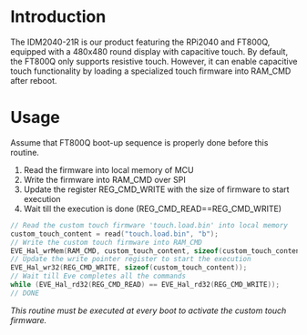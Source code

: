# Introduction

The IDM2040-21R is our product featuring the RPi2040 and FT800Q, equipped with a 480x480 round display with capacitive touch. By default, the FT800Q only supports resistive touch. However, it can enable capacitive touch functionality by loading a specialized touch firmware into RAM_CMD after reboot.

# Usage

Assume that FT800Q boot-up sequence is properly done before this routine.
1. Read the firmware into local memory of MCU 
2. Write the firmware into RAM_CMD over SPI 
3. Update the register REG_CMD_WRITE with the size of firmware to start execution
4. Wait till the execution is done (REG_CMD_READ==REG_CMD_WRITE)

```C
// Read the custom touch firmware 'touch.load.bin' into local memory
custom_touch_content = read("touch.load.bin", "b");
// Write the custom touch firmware into RAM_CMD
EVE_Hal_wrMem(RAM_CMD, custom_touch_content, sizeof(custom_touch_content));
// Update the write pointer register to start the execution
EVE_Hal_wr32(REG_CMD_WRITE, sizeof(custom_touch_content));
// Wait till Eve completes all the commands
while (EVE_Hal_rd32(REG_CMD_READ) == EVE_Hal_rd32(REG_CMD_WRITE));
// DONE
```
*This routine must be executed at every boot to activate the custom touch firmware.*
